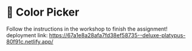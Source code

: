 # 🎨 Color Picker

Follow the instructions in the workshop to finish the assignment!
deployment link: https://67a1e8a28afa7fd38ef58735--deluxe-platypus-80f91c.netlify.app/